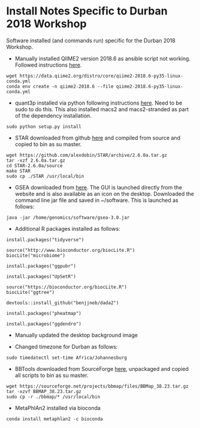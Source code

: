 # Install Notes Specific to Durban 2018 Workshop
Software installed (and commands run) specific for the Durban 2018 Workshop.

* Manually installed QIIME2 version 2018.6 as ansible script not working. Followed instructions [here](https://docs.qiime2.org/2018.6/install/native/#install-qiime-2-within-a-conda-environment).
```
wget https://data.qiime2.org/distro/core/qiime2-2018.6-py35-linux-conda.yml
conda env create -n qiime2-2018.6 --file qiime2-2018.6-py35-linux-conda.yml
```
* quant3p installed via python following instructions [here](https://github.com/ctlab/quant3p). Need to be sudo to do this. This also installed macs2 and macs2-stranded as part of the dependency installation. 
```
sudo python setup.py install
```
* STAR downloaded from github [here](https://github.com/alexdobin/STAR) and compiled from source and copied to bin as su master.
```
wget https://github.com/alexdobin/STAR/archive/2.6.0a.tar.gz
tar -xzf 2.6.0a.tar.gz
cd STAR-2.6.0a/source
make STAR
sudo cp ./STAR /usr/local/bin
```
* GSEA downloaded from [here](http://software.broadinstitute.org/gsea/downloads.jsp). The GUI is launched directly from the website and is also available as an icon on the desktop. Downloaded the command line jar file and saved in ~/software. This is launched as follows:
```
java -jar /home/genomics/software/gsea-3.0.jar
```
* Additional R packages installed as follows:
```
install.packages("tidyverse")

source("http://www.bioconductor.org/biocLite.R")
biocLite("microbiome")

install.packages("ggpubr")

install.packages("UpSetR")

source("https://bioconductor.org/biocLite.R")
biocLite("ggtree")

devtools::install_github("benjjneb/dada2")

install.packages("pheatmap")

install.packages("ggdendro")
```

* Manually updated the desktop background image

* Changed timezone for Durban as follows:
```
sudo timedatectl set-time Africa/Johannesburg
```
* BBTools downloaded from SourceForge [here](https://sourceforge.net/projects/bbmap/), unpackaged and copied all scripts to bin as su master.
```
wget https://sourceforge.net/projects/bbmap/files/BBMap_38.23.tar.gz
tar -xzvf BBMAP_38.23.tar.gz 
sudo cp -r ./bbmap/* /usr/local/bin
```
* MetaPhlAn2 installed via bioconda
```
conda install metaphlan2 -c bioconda
```
